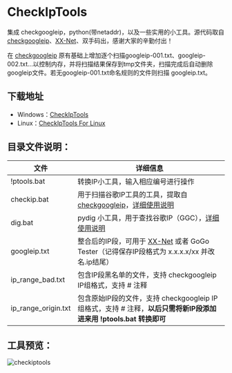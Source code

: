 CheckIpTools
============

集成 checkgoogleip，python(带netaddr)，以及一些实用的小工具。源代码取自 [checkgoogleip](https://github.com/moonshawdo/checkgoogleip)、[XX-Net](https://github.com/XX-net/XX-Net)、双手码出，感谢大家的辛勤付出！

在 [checkgoogleip](https://github.com/moonshawdo/checkgoogleip) 原有基础上增加逐个扫描googleip-001.txt、googleip-002.txt...以控制内存，并将扫描结果保存到tmp文件夹，扫描完成后自动删除googleip文件。若无googleip-001.txt命名规则的文件则扫描 googleip.txt。

## 下载地址
* Windows：[CheckIpTools](https://github.com/xyuanmu/checkiptools/archive/master.zip)
* Linux：[CheckIpTools For Linux](https://github.com/xyuanmu/checkiptools/archive/Linux.zip)


## 目录文件说明：
| 文件 | 详细信息 |
| ---- | -------- |
| !ptools.bat | 转换IP小工具，输入相应编号进行操作 |
| checkip.bat | 用于扫描谷歌IP工具的工具，提取自[checkgoogleip](https://github.com/moonshawdo/checkgoogleip)，[详细使用说明](https://github.com/xyuanmu/checkiptools/blob/master/python/checkip.md) |
| dig.bat | pydig 小工具，用于查找谷歌IP（GGC），[详细使用说明](https://github.com/xyuanmu/checkiptools/blob/master/python/dig.md) |
| googleip.txt | 整合后的IP段，可用于 [XX-Net](https://github.com/XX-net/XX-Net) 或者 GoGo Tester（记得保存IP段格式为 x.x.x.x/xx 并改名.ip结尾） |
| ip_range_bad.txt | 包含IP段黑名单的文件，支持 checkgoogleip IP组格式，支持 # 注释 |
| ip_range_origin.txt |包含原始IP段的文件，支持 checkgoogleip IP组格式，支持 # 注释，**以后只需将新IP段添加进来用 !ptools.bat 转换即可** |

## 工具预览：
![checkiptools](https://cloud.githubusercontent.com/assets/12442896/13596701/0280b8da-e54f-11e5-93c1-4dacc70ca4ae.png)
